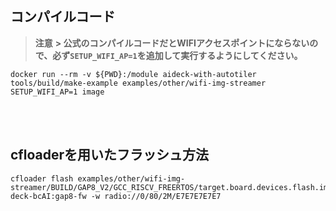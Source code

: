 ## コンパイルコード  

> **注意** **> 公式のコンパイルコードだとWIFIアクセスポイントにならないので、必ず`SETUP_WIFI_AP=1`を追加して実行するようにしてください。**
```python:コンパイル  
docker run --rm -v ${PWD}:/module aideck-with-autotiler tools/build/make-example examples/other/wifi-img-streamer SETUP_WIFI_AP=1 image
```  
<br>
<br>

## cfloaderを用いたフラッシュ方法
```python:フラッシュ  
cfloader flash examples/other/wifi-img-streamer/BUILD/GAP8_V2/GCC_RISCV_FREERTOS/target.board.devices.flash.img deck-bcAI:gap8-fw -w radio://0/80/2M/E7E7E7E7E7
```
